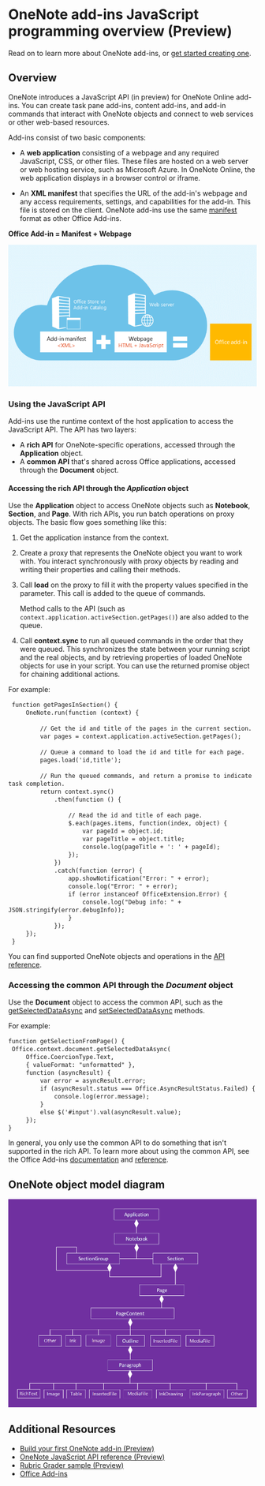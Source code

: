 # OneNote add-ins JavaScript programming overview (Preview)

Read on to learn more about OneNote add-ins, or [get started creating one](onenote-add-ins-getting-started.md).

## Overview 

OneNote introduces a JavaScript API (in preview) for OneNote Online add-ins. You can create task pane add-ins, content add-ins, and add-in commands that interact with OneNote objects and connect to web services or other web-based resources.

Add-ins consist of two basic components:

- A **web application** consisting of a webpage and any required JavaScript, CSS, or other files. These files are hosted on a web server or web hosting service, such as Microsoft Azure. In OneNote Online, the web application displays in a browser control or iframe.
	
- An **XML manifest** that specifies the URL of the add-in's webpage and any access requirements, settings, and capabilities for the add-in. This file is stored on the client. OneNote add-ins use the same [manifest](https://dev.office.com/docs/add-ins/overview/add-in-manifests) format as other Office Add-ins.

**Office Add-in = Manifest + Webpage**

![An Office add-in consists of a manifest and webpage](../../images/onenote-add-in.png)

### Using the JavaScript API

Add-ins use the runtime context of the host application to access the JavaScript API. The API has two layers: 

- A **rich API** for OneNote-specific operations, accessed through the **Application** object.
- A **common API** that's shared across Office applications, accessed through the **Document** object.

#### Accessing the rich API through the *Application* object

Use the **Application** object to access OneNote objects such as **Notebook**, **Section**, and **Page**. With rich APIs, you run batch operations on proxy objects. The basic flow goes something like this: 

1. Get the application instance from the context.

1. Create a proxy that represents the OneNote object you want to work with. You interact synchronously with proxy objects by reading and writing their properties and calling their methods. 

1. Call **load** on the proxy to fill it with the property values specified in the parameter. This call is added to the queue of commands. 

   Method calls to the API (such as `context.application.activeSection.getPages()`) are also added to the queue.
    
1. Call **context.sync** to run all queued commands in the order that they were queued. This synchronizes the state between your running script and the real objects, and by retrieving properties of loaded OneNote objects for use in your script. You can use the returned promise object for chaining additional actions.

For example: 

   ```
    function getPagesInSection() {
        OneNote.run(function (context) {
            
            // Get the id and title of the pages in the current section.
            var pages = context.application.activeSection.getPages();
            
            // Queue a command to load the id and title for each page.            
            pages.load('id,title');
            
            // Run the queued commands, and return a promise to indicate task completion.
            return context.sync()
                .then(function () {
                    
                    // Read the id and title of each page. 
                    $.each(pages.items, function(index, object) {
                        var pageId = object.id;
                        var pageTitle = object.title;
                        console.log(pageTitle + ': ' + pageId); 
                    });
                })
                .catch(function (error) {
                    app.showNotification("Error: " + error);
                    console.log("Error: " + error);
                    if (error instanceof OfficeExtension.Error) {
                        console.log("Debug info: " + JSON.stringify(error.debugInfo));
                    }
                });
        });
    }
   ```

You can find supported OneNote objects and operations in the [API reference](../../reference/onenote/onenote-add-ins-javascript-reference.md).

### Accessing the common API through the *Document* object

Use the **Document** object to access the common API, such as the [getSelectedDataAsync](https://dev.office.com/reference/add-ins/shared/document.getselecteddataasync)
and [setSelectedDataAsync](https://dev.office.com/reference/add-ins/shared/document.setselecteddataasync) methods. 

For example:  

   ```
function getSelectionFromPage() {
    Office.context.document.getSelectedDataAsync(
        Office.CoercionType.Text,
        { valueFormat: "unformatted" },
        function (asyncResult) {
            var error = asyncResult.error;
            if (asyncResult.status === Office.AsyncResultStatus.Failed) {
                console.log(error.message);
            }
            else $('#input').val(asyncResult.value);
        });
}
   ```

In general, you only use the common API to do something that isn't supported in the rich API. To learn more about using the common API, see the Office Add-ins [documentation](https://dev.office.com/docs/add-ins/overview/office-add-ins) and [reference](https://dev.office.com/reference/add-ins/javascript-api-for-office).


<a name="om-diagram"></a>
## OneNote object model diagram 

  ![OneNote object model diagram](../../images/onenote-om.png)


## Additional Resources

- [Build your first OneNote add-in (Preview)](onenote-add-ins-getting-started.md)
- [OneNote JavaScript API reference (Preview)](../../reference/onenote/onenote-add-ins-javascript-reference.md)
- [Rubric Grader sample (Preview)](https://github.com/OfficeDev/OneNote-Add-in-Rubric-Grader-Preview)
- [Office Add-ins](https://dev.office.com/docs/add-ins/overview/office-add-ins)
